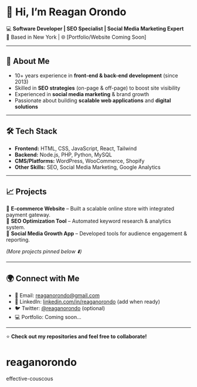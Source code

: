 # 👋 Hi, I’m Reagan Orondo  

💻 **Software Developer | SEO Specialist | Social Media Marketing Expert**  
📍 Based in New York | 🌐 [Portfolio/Website Coming Soon]  

---

## 🚀 About Me
- 10+ years experience in **front-end & back-end development** (since 2013)  
- Skilled in **SEO strategies** (on-page & off-page) to boost site visibility  
- Experienced in **social media marketing** & brand growth  
- Passionate about building **scalable web applications** and **digital solutions**  

---

## 🛠️ Tech Stack
- **Frontend:** HTML, CSS, JavaScript, React, Tailwind  
- **Backend:** Node.js, PHP, Python, MySQL  
- **CMS/Platforms:** WordPress, WooCommerce, Shopify  
- **Other Skills:** SEO, Social Media Marketing, Google Analytics  

---

## 📈 Projects
🔹 **E-commerce Website** – Built a scalable online store with integrated payment gateway.  
🔹 **SEO Optimization Tool** – Automated keyword research & analytics system.  
🔹 **Social Media Growth App** – Developed tools for audience engagement & reporting.  

*(More projects pinned below ⬇️)*  

---

## 🌍 Connect with Me
- 📧 Email: [reaganorondo@gmail.com](mailto:reaganorondo@gmail.com)  
- 💼 LinkedIn: [linkedin.com/in/reaganorondo](#) (add when ready)  
- 🐦 Twitter: [@reaganorondo](#) (optional)  
- 💻 Portfolio: Coming soon...  

---

⭐ **Check out my repositories and feel free to collaborate!**
# reaganorondo
effective-couscous
